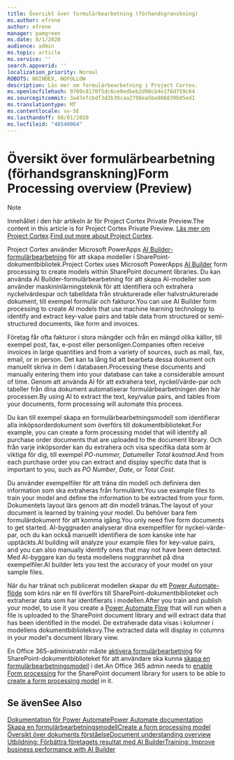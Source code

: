 ```yaml
---
title: Översikt över formulärbearbetning (förhandsgranskning)
ms.author: efrene
author: efrene
manager: pamgreen
ms.date: 8/1/2020
audience: admin
ms.topic: article
ms.service: ''
search.appverid: ''
localization_priority: Normal
ROBOTS: NOINDEX, NOFOLLOW
description: Läs mer om formulärbearbetning i Project Cortex.
ms.openlocfilehash: 9709c8170f5dc6ce0edbeb2d90cb4e1f6d759c64
ms.sourcegitcommit: 3a47efcbdf3d2b39caa2798ea5be806839b05ed1
ms.translationtype: MT
ms.contentlocale: sv-SE
ms.lasthandoff: 08/01/2020
ms.locfileid: "46540064"
---
```

# <a name="form-processing-overview-preview"></a><span data-ttu-id="364b2-103">Översikt över formulärbearbetning (förhandsgranskning)</span><span class="sxs-lookup"><span data-stu-id="364b2-103">Form Processing overview (Preview)</span></span>
> [!Note]
> <span data-ttu-id="364b2-104">Innehållet i den här artikeln är för Project Cortex Private Preview.</span><span class="sxs-lookup"><span data-stu-id="364b2-104">The content in this article is for Project Cortex Private Preview.</span></span> <span data-ttu-id="364b2-105">[Läs mer om Project Cortex](https://aka.ms/projectcortex).</span><span class="sxs-lookup"><span data-stu-id="364b2-105">[Find out more about Project Cortex](https://aka.ms/projectcortex).</span></span>

<span data-ttu-id="364b2-106">Project Cortex använder Microsoft PowerApps [AI Builder-formulärbearbetning](https://docs.microsoft.com/ai-builder/overview) för att skapa modeller i SharePoint-dokumentbibliotek.</span><span class="sxs-lookup"><span data-stu-id="364b2-106">Project Cortex uses Microsoft PowerApps [AI Builder](https://docs.microsoft.com/ai-builder/overview) form processing to create models within SharePoint document libraries.</span></span>
<span data-ttu-id="364b2-107">Du kan använda AI Builder-formulärbearbetning för att skapa AI-modeller som använder maskininlärningsteknik för att identifiera och extrahera nyckelvärdespar och tabelldata från strukturerade eller halvstrukturerade dokument, till exempel formulär och fakturor.</span><span class="sxs-lookup"><span data-stu-id="364b2-107">You can use AI Builder form processing to create AI models that use machine learning technology to identify and extract key-value pairs and table data from structured or semi-structured  documents, like form and invoices.</span></span>

<span data-ttu-id="364b2-108">Företag får ofta fakturor i stora mängder och från en mängd olika källor, till exempel post, fax, e-post eller personligen.</span><span class="sxs-lookup"><span data-stu-id="364b2-108">Companies often receive invoices in large quantities and from a variety of sources, such as mail, fax, email, or in person.</span></span> <span data-ttu-id="364b2-109">Det kan ta lång tid att bearbeta dessa dokument och manuellt skriva in dem i databasen.</span><span class="sxs-lookup"><span data-stu-id="364b2-109">Processing these documents and manually entering them into your database can take a considerable amount of time.</span></span> <span data-ttu-id="364b2-110">Genom att använda AI för att extrahera text, nyckel/värde-par och tabeller från dina dokument automatiserar formulärbearbetningen den här processen.</span><span class="sxs-lookup"><span data-stu-id="364b2-110">By using AI to extract the text, key/value pairs, and tables from your documents, form processing will automate this process.</span></span> 

<span data-ttu-id="364b2-111">Du kan till exempel skapa en formulärbearbetningsmodell som identifierar alla inköpsorderdokument som överförs till dokumentbiblioteket.</span><span class="sxs-lookup"><span data-stu-id="364b2-111">For example, you can create a form processing model that will identify all purchase order documents that are uploaded to the document library.</span></span> <span data-ttu-id="364b2-112">Och från varje inköpsorder kan du extrahera och visa specifika data som är viktiga för dig, till exempel *PO-nummer,* *Datum*eller *Total kostnad*.</span><span class="sxs-lookup"><span data-stu-id="364b2-112">And from each purchase order you can extract and display specific data that is important to you, such as *PO Number*, *Date*, or *Total Cost*.</span></span>

<span data-ttu-id="364b2-113">Du använder exempelfiler för att träna din modell och definiera den information som ska extraheras från formuläret.</span><span class="sxs-lookup"><span data-stu-id="364b2-113">You use example files to train your model and define the information to be extracted from your form.</span></span> <span data-ttu-id="364b2-114">Dokumentets layout lärs genom att din modell tränas.</span><span class="sxs-lookup"><span data-stu-id="364b2-114">The layout of your document is learned by training your model.</span></span> <span data-ttu-id="364b2-115">Du behöver bara fem formulärdokument för att komma igång.</span><span class="sxs-lookup"><span data-stu-id="364b2-115">You only need five form documents to get started.</span></span> <span data-ttu-id="364b2-116">AI-byggnaden analyserar dina exempelfiler för nyckel-värde-par, och du kan också manuellt identifiera de som kanske inte har upptäckts.</span><span class="sxs-lookup"><span data-stu-id="364b2-116">AI building will analyze your example files for key-value pairs, and you can also manually identify ones that may not have been detected.</span></span>  <span data-ttu-id="364b2-117">Med AI-byggare kan du testa modellens noggrannhet på dina exempelfiler.</span><span class="sxs-lookup"><span data-stu-id="364b2-117">AI builder lets you test the accuracy of your model on your sample files.</span></span>

<span data-ttu-id="364b2-118">När du har tränat och publicerat modellen skapar du ett [Power Automate-flöde](https://docs.microsoft.com/power-automate/getting-started) som körs när en fil överförs till SharePoint-dokumentbiblioteket och extraherar data som har identifierats i modellen.</span><span class="sxs-lookup"><span data-stu-id="364b2-118">After you train and publish your model, to use it you create a [Power Automate Flow](https://docs.microsoft.com/power-automate/getting-started) that will run when a file is uploaded to the SharePoint document library and will extract data that has been identified in the model.</span></span> <span data-ttu-id="364b2-119">De extraherade data visas i kolumner i modellens dokumentbiblioteksvy.</span><span class="sxs-lookup"><span data-stu-id="364b2-119">The extracted data will display in columns in your model's document library view.</span></span>

<span data-ttu-id="364b2-120">En Office 365-administratör måste [aktivera formulärbearbetning](https://docs.microsoft.com/microsoft-365/contentunderstanding/set-up-content-understanding?view=o365-worldwide#to-set-up-content-understanding) för SharePoint-dokumentbiblioteket för att användare ska kunna [skapa en formulärbearbetningsmodell](create-a-form-processing-model.md) i det.</span><span class="sxs-lookup"><span data-stu-id="364b2-120">An Office 365 admin needs to [enable Form processing](https://docs.microsoft.com/microsoft-365/contentunderstanding/set-up-content-understanding?view=o365-worldwide#to-set-up-content-understanding) for the SharePoint document library for users to be able to [create a form processing model](create-a-form-processing-model.md) in it.</span></span>



## <a name="see-also"></a><span data-ttu-id="364b2-121">Se även</span><span class="sxs-lookup"><span data-stu-id="364b2-121">See Also</span></span>
  
[<span data-ttu-id="364b2-122">Dokumentation för Power Automate</span><span class="sxs-lookup"><span data-stu-id="364b2-122">Power Automate documentation</span></span>](https://docs.microsoft.com/power-automate/)</br>
[<span data-ttu-id="364b2-123">Skapa en formulärbearbetningsmodell</span><span class="sxs-lookup"><span data-stu-id="364b2-123">Create a form processing model</span></span>](create-a-form-processing-model.md)</br>
[<span data-ttu-id="364b2-124">Översikt över dokuments förståelse</span><span class="sxs-lookup"><span data-stu-id="364b2-124">Document understanding overview</span></span>](document-understanding-overview.md)</br>
[<span data-ttu-id="364b2-125">Utbildning: Förbättra företagets resultat med AI Builder</span><span class="sxs-lookup"><span data-stu-id="364b2-125">Training: Improve business performance with AI Builder</span></span>](https://docs.microsoft.com/learn/paths/improve-business-performance-ai-builder/?source=learn)</br>




